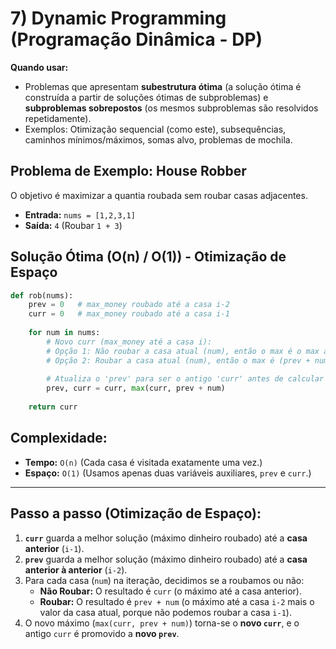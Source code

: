 # 7) Dynamic Programming (Programação Dinâmica - DP)

**Quando usar:**

* Problemas que apresentam **subestrutura ótima** (a solução ótima é construída a partir de soluções ótimas de subproblemas) e **subproblemas sobrepostos** (os mesmos subproblemas são resolvidos repetidamente).
* Exemplos: Otimização sequencial (como este), subsequências, caminhos mínimos/máximos, somas alvo, problemas de mochila.

## Problema de Exemplo: House Robber

O objetivo é maximizar a quantia roubada sem roubar casas adjacentes.

* **Entrada:** `nums = [1,2,3,1]`
* **Saída:** `4` (Roubar `1 + 3`)

## Solução Ótima (O(n) / O(1)) - Otimização de Espaço

```python
def rob(nums):
    prev = 0   # max_money roubado até a casa i-2
    curr = 0   # max_money roubado até a casa i-1
    
    for num in nums:
        # Novo curr (max_money até a casa i):
        # Opção 1: Não roubar a casa atual (num), então o max é o max anterior (curr).
        # Opção 2: Roubar a casa atual (num), então o max é (prev + num).
        
        # Atualiza o 'prev' para ser o antigo 'curr' antes de calcular o novo 'curr'
        prev, curr = curr, max(curr, prev + num)
        
    return curr
```

## Complexidade:

* **Tempo:** `O(n)` (Cada casa é visitada exatamente uma vez.)
* **Espaço:** `O(1)` (Usamos apenas duas variáveis auxiliares, `prev` e `curr`.)

---

## Passo a passo (Otimização de Espaço):

1.  **`curr`** guarda a melhor solução (máximo dinheiro roubado) até a **casa anterior** (`i-1`).
2.  **`prev`** guarda a melhor solução (máximo dinheiro roubado) até a **casa anterior à anterior** (`i-2`).
3.  Para cada casa (`num`) na iteração, decidimos se a roubamos ou não:
    * **Não Roubar:** O resultado é `curr` (o máximo até a casa anterior).
    * **Roubar:** O resultado é `prev + num` (o máximo até a casa `i-2` mais o valor da casa atual, porque não podemos roubar a casa `i-1`).
4.  O novo máximo (`max(curr, prev + num)`) torna-se o **novo `curr`**, e o antigo `curr` é promovido a **novo `prev`**.